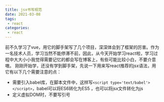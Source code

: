 ```yaml
---
title: jsx书写规范
date: 2021-03-08
tags:
 - react
categories:
 - react
---
```


前不久学习了vue，用它的脚手架写了几个项目，深深体会到了框架的厉害。作为一名技术人员，学习当然不能停滞不前，因此，从今天开始学习react啦，学习过程中大大小小我觉得需要记忆的都会写在博客上，有些可能比较小白，不要介意嗷。
刚刚开始学，还没有学到脚手架，先说一下用来写react推荐的jsx语法，用它有以下几个需要注意的点：

- 需要引入babel库，在脚本文件中，这样写`<script type='text/babel'></script>`，babel可以将ES6转化为ES5 ，也可以将jsx文件转化为js
- 定义虚拟DOM时，不要写引号